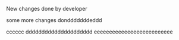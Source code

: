 New changes done by developer

some more changes dondddddddeddd


cccccc
ddddddddddddddddddddd
eeeeeeeeeeeeeeeeeeeeeeeeee

